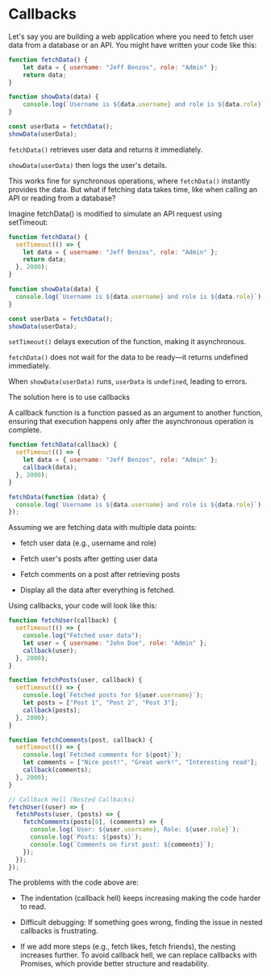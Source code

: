 # Callbacks
Let's say you are building a web application where you need to fetch user data from a database or an API. You might have written your code like this:
```js
function fetchData() {
    let data = { username: "Jeff Benzos", role: "Admin" };
    return data;
}

function showData(data) {
    console.log(`Username is ${data.username} and role is ${data.role}`);
}

const userData = fetchData();
showData(userData);
```
`fetchData()` retrieves user data and returns it immediately.

`showData(userData)` then logs the user's details.

This works fine for synchronous operations, where `fetchData()` instantly provides the data. But what if fetching data takes time, like when calling an API or reading from a database?

Imagine fetchData() is modified to simulate an API request using setTimeout:
```js
function fetchData() {
  setTimeout(() => {
    let data = { username: "Jeff Benzos", role: "Admin" };
    return data;
  }, 2000);
}

function showData(data) {
  console.log(`Username is ${data.username} and role is ${data.role}`);
}

const userData = fetchData();
showData(userData);
```
`setTimeout()` delays execution of the function, making it asynchronous.

`fetchData()` does not wait for the data to be ready—it returns undefined immediately.

When `showData(userData)` runs, `userData` is `undefined`, leading to errors.

The solution here is to use callbacks

A callback function is a function passed as an argument to another function, ensuring that execution happens only after the asynchronous operation is complete.
```js
function fetchData(callback) {
  setTimeout(() => {
    let data = { username: "Jeff Benzos", role: "Admin" };
    callback(data);
  }, 2000);
}

fetchData(function (data) {
  console.log(`Username is ${data.username} and role is ${data.role}`);
});
```
Assuming we are fetching data with multiple data points:

- fetch user data (e.g., username and role)

- Fetch user's posts after getting user data

- Fetch comments on a post after retrieving posts

- Display all the data after everything is fetched.

Using callbacks, your code will look like this:
```js
function fetchUser(callback) {
  setTimeout(() => {
    console.log("Fetched user data");
    let user = { username: "John Doe", role: "Admin" };
    callback(user);
  }, 2000);
}

function fetchPosts(user, callback) {
  setTimeout(() => {
    console.log(`Fetched posts for ${user.username}`);
    let posts = ["Post 1", "Post 2", "Post 3"];
    callback(posts);
  }, 2000);
}

function fetchComments(post, callback) {
  setTimeout(() => {
    console.log(`Fetched comments for ${post}`);
    let comments = ["Nice post!", "Great work!", "Interesting read"];
    callback(comments);
  }, 2000);
}

// Callback Hell (Nested Callbacks)
fetchUser((user) => {
  fetchPosts(user, (posts) => {
    fetchComments(posts[0], (comments) => {
      console.log(`User: ${user.username}, Role: ${user.role}`);
      console.log(`Posts: ${posts}`);
      console.log(`Comments on first post: ${comments}`);
    });
  });
});
```
The problems with the code above are:

- The indentation (callback hell) keeps increasing making the code harder to read.

- Difficult debugging: If something goes wrong, finding the issue in nested callbacks is frustrating.

- If we add more steps (e.g., fetch likes, fetch friends), the nesting increases further.
To avoid callback hell, we can replace callbacks with Promises, which provide better structure and readability.













